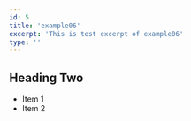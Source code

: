 ```yaml
---
id: 5
title: 'example06'
excerpt: 'This is test excerpt of example06'
type: ''
---
```


## Heading Two

* Item 1
* Item 2